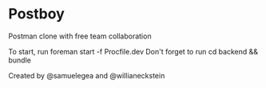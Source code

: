 # Postboy
Postman clone with free team collaboration

To start, run foreman start -f Procfile.dev
Don't forget to run cd backend && bundle

Created by @samuelegea and @willianeckstein
